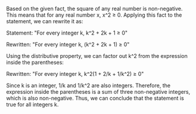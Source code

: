 Based on the given fact, the square of any real number is non-negative. This means that for any real number x, x^2 ≥ 0. Applying this fact to the statement, we can rewrite it as:

Statement: "For every integer k, k^2 + 2k + 1 ≥ 0"

Rewritten: "For every integer k, (k^2 + 2k + 1) ≥ 0"

Using the distributive property, we can factor out k^2 from the expression inside the parentheses:

Rewritten: "For every integer k, k^2(1 + 2/k + 1/k^2) ≥ 0"

Since k is an integer, 1/k and 1/k^2 are also integers. Therefore, the expression inside the parentheses is a sum of three non-negative integers, which is also non-negative. Thus, we can conclude that the statement is true for all integers k.